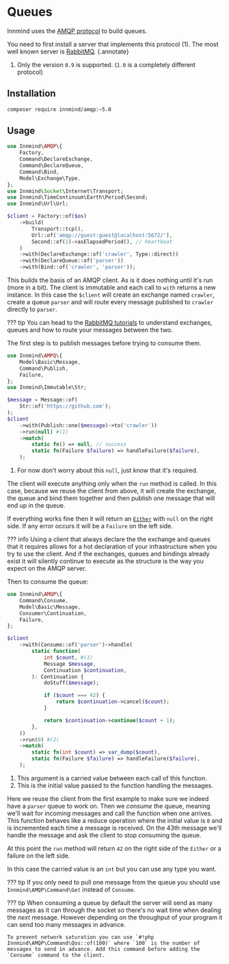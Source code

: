 # Queues

Innmind uses the [AMQP protocol](https://en.wikipedia.org/wiki/Advanced_Message_Queuing_Protocol) to build queues.

You need to first install a server that implements this protocol (1). The most well known server is [RabbitMQ](https://www.rabbitmq.com).
{.annotate}

1. Only the version `0.9` is supported. (`1.0` is a completely different protocol)

## Installation

```sh
composer require innmind/amqp:~5.0
```

## Usage

```php
use Innmind\AMQP\{
    Factory,
    Command\DeclareExchange,
    Command\DeclareQueue,
    Command\Bind,
    Model\Exchange\Type,
};
use Innmind\Socket\Internet\Transport;
use Innmind\TimeContinuum\Earth\Period\Second;
use Innmind\Url\Url;

$client = Factory::of($os)
    ->build(
        Transport::tcp(),
        Url::of('amqp://guest:guest@localhost:5672/'),
        Second::of(1)->asElapsedPeriod(), // heartbeat
    )
    ->with(DeclareExchange::of('crawler', Type::direct))
    ->with(DeclareQueue::of('parser'))
    ->with(Bind::of('crawler', 'parser'));
```

This builds the basis of an AMQP client. As is it does nothing until it's run (more in a bit). The client is immutable and each call to `with` returns a new instance. In this case the `$client` will create an exchange named `crawler`, create a queue `parser` and will route every message published to `crawler` directly to `parser`.

??? tip
    You can head to the [RabbitMQ tutorials](https://www.rabbitmq.com/tutorials) to understand exchanges, queues and how to route your messages between the two.

The first step is to publish messages before trying to consume them.

```php
use Innmind\AMPQ\{
    Model\Basic\Message,
    Command\Publish,
    Failure,
};
use Innmind\Immutable\Str;

$message = Message::of(
    Str::of('https://github.com');
);
$client
    ->with(Publish::one($message)->to('crawler'))
    ->run(null) #(1)
    ->match(
        static fn() => null, // success
        static fn(Failure $failure) => handleFailure($failure),
    );
```

1. For now don't worry about this `null`, just know that it's required.

The client will execute anything only when the `run` method is called. In this case, because we reuse the client from above, it will create the exchange, the queue and bind them together and then publish one message that will end up in the queue.

If everything works fine then it will return an [`Either`](../handling-data/either.md) with `null` on the right side. If any error occurs it will be a `Failure` on the left side.

??? info
    Using a client that always declare the the exchange and queues that it requires allows for a hot declaration of your infrastructure when you try to use the client. And if the exchanges, queues and bindings already exist it will silently continue to execute as the structure is the way you expect on the AMQP server.

Then to consume the queue:

```php
use Innmind\AMQP\{
    Command\Consume,
    Model\Basic\Message,
    Consumer\Continuation,
    Failure,
};

$client
    ->with(Consume::of('parser')->handle(
        static function(
            int $count, #(1)
            Message $message,
            Continuation $continuation,
        ): Continuation {
            doStuff($message);

            if ($count === 42) {
                return $continuation->cancel($count);
            }

            return $continuation->continue($count + 1);
        },
    ))
    ->run(0) #(2)
    ->match(
        static fn(int $count) => var_dump($count),
        static fn(Failure $failure) => handleFailure($failure),
    );
```

1. This argument is a carried value between each call of this function.
2. This is the initial value passed to the function handling the messages.

Here we reuse the client from the first example to make sure we indeed have a `parser` queue to work on. Then we _consume_ the queue, meaning we'll wait for incoming messages and call the function when one arrives. This function behaves like a reduce operation where the initial value is `0` and is incremented each time a message is received. On the 43th message we'll handle the message and ask the client to stop consuming the queue.

At this point the `run` method will return `42` on the right side of the `Either` or a failure on the left side.

In this case the carried value is an `int` but you can use any type you want.

??? tip
    If you only need to pull one message from the queue you should use `Innmind\AMQP\Command\Get` instead of `Consume`.

??? tip
    When consuming a queue by default the server will send as many messages as it can through the socket so there's no wait time when dealing the _next_ message. However depending on the throughput of your program it can send too many messages in advance.

    To prevent network saturation you can use `#!php Innmind\AMQP\Command\Qos::of(100)` where `100` is the number of messages to send in advance. Add this command before adding the `Consume` command to the client.
